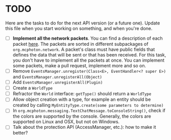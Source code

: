 # TODO
Here are the tasks to do for the next API version (or a future one). Update this file when you start working on something,
and when you're done.
- [ ] **Implement all the network packets**. You can find a description of each packet [here](http://wiki.vg/Protocol).
The packets are sorted in different subpackages of `org.mcphoton.network`. A packet's class must have public fields that defines
the data that will be sent or that has been received. For this task, you don't have to implement all the packets at once. You can
implement some packets, make a pull request, implement more and so on.
- [ ] Remove `EventsManager.unregister(Class<E>, EventHandler<? super E>)` and `EventsManager.unregisterAll(Object)`
- [ ] Add `EventsManager.unregisterAll(Plugin)`
- [ ] Create a `WorldType`
- [ ] Refractor the `World` interface: `getType()` should return a `WorldType`
- [ ] Allow object creation with a type, for example an entity should be created by calling `MyEntityType.create(some parameters to determine)`
- [ ] In `org.mcphoton.messaging.TextChatMessage.toConsoleString()`, check if the colors are supported by the console. Generally,
the colors are supported on Linux and OSX, but not on Windows.
- [ ] Talk about the protection API (AccessManager, etc.): how to make it better?
